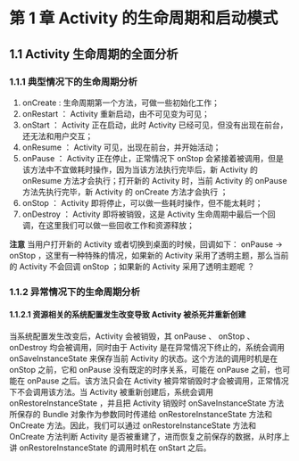 # 第 1 章 Activity 的生命周期和启动模式 #
## 1.1 Activity 生命周期的全面分析 ##
### 1.1.1 典型情况下的生命周期分析 ###
1. onCreate : 生命周期第一个方法，可做一些初始化工作；
2. onRestart ： Activity 重新启动，由不可见变为可见；
3. onStart ： Activity 正在启动，此时 Activity 已经可见，但没有出现在前台，还无法和用户交互；
4. onResume ： Activity 可见，出现在前台，并开始活动；
5. onPause ： Activity 正在停止，正常情况下 onStop 会紧接着被调用，但是该方法中不宜做耗时操作，因为当该方法执行完毕后，新 Activity 的 onResume 方法才会执行；打开新的 Activity 时，当前 Activity 的 onPause 方法先执行完毕，新 Activity 的 onCreate 方法才会执行 ；
6. onStop ： Activity 即将停止，可以做一些耗时操作，但不能太耗时；
7. onDestroy ： Activity 即将被销毁，这是 Activity 生命周期中最后一个回调，在这里我们可以做一些回收工作和资源释放；

**注意**
当用户打开新的 Activity 或者切换到桌面的时候，回调如下： onPause -> onStop ，这里有一种特殊的情况，如果新的 Activity 采用了透明主题，那么当前的 Activity 不会回调 onStop ；如果新的 Activity 采用了透明主题呢 ？
### 1.1.2 异常情况下的生命周期分析 ###
#### 1.1.2.1 资源相关的系统配置发生改变导致 Activity 被杀死并重新创建
当系统配置发生改变后，Activity 会被销毁，其 onPause 、 onStop 、 onDestroy 均会被调用，同时由于 Activity 是在异常情况下终止的，系统会调用 onSaveInstanceState 来保存当前 Activity 的状态。这个方法的调用时机是在 onStop 之前，它和 onPause 没有既定的时序关系，可能在 onPause 之前，也可能在 onPause 之后。该方法只会在 Activity 被异常销毁时才会被调用，正常情况下不会调用该方法。当 Activity 被重新创建后，系统会调用 onRestoreInstanceState ，并且把 Activity 销毁时 onSaveInstanceState 方法所保存的 Bundle 对象作为参数同时传递给 onRestoreInstanceState 方法和 OnCreate 方法。因此，我们可以通过 onRestoreInstanceState 方法和 OnCreate 方法判断 Activity 是否被重建了，进而恢复之前保存的数据，从时序上讲 onRestoreInstanceState 的调用时机在 onStart 之后。
